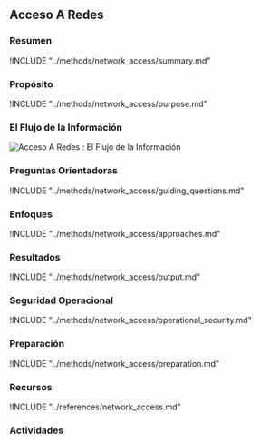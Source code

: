 ## Acceso A Redes

### Resumen

!INCLUDE "../methods/network_access/summary.md"

### Propósito 

!INCLUDE "../methods/network_access/purpose.md"

### El Flujo de la Información
![Acceso A Redes : El Flujo de la Información](images/info_flows/network_access.svg)

### Preguntas Orientadoras

!INCLUDE "../methods/network_access/guiding_questions.md"

### Enfoques

!INCLUDE "../methods/network_access/approaches.md"


### Resultados
!INCLUDE "../methods/network_access/output.md"

### Seguridad Operacional
!INCLUDE "../methods/network_access/operational_security.md"

### Preparación
!INCLUDE "../methods/network_access/preparation.md"




### Recursos

<div class="greybox">
!INCLUDE "../references/network_access.md"
</div>

### Actividades
